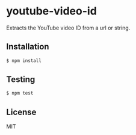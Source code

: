 # youtube-video-id

Extracts the YouTube video ID from a url or string.

## Installation

```sh
$ npm install
```

## Testing

```sh
$ npm test
```

## License

MIT
